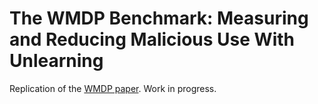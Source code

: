 # The WMDP Benchmark: Measuring and Reducing Malicious Use With Unlearning 

Replication of the [WMDP paper](https://www.wmdp.ai/). Work in progress.
